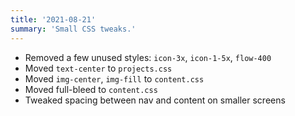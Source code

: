 ```yaml
---
title: '2021-08-21'
summary: 'Small CSS tweaks.'
---
```


* Removed a few unused styles: ```icon-3x```, ```icon-1-5x```, ```flow-400```
* Moved ```text-center``` to ```projects.css```
* Moved ```img-center```, ```img-fill``` to ```content.css```
* Moved full-bleed to ```content.css```
* Tweaked spacing between nav and content on smaller screens
